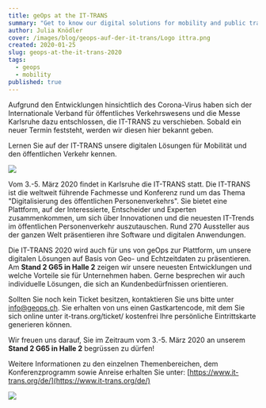 ```yaml
---
title: geOps at the IT-TRANS 
summary: "Get to know our digital solutions for mobility and public transport at IT-TRANS."
author: Julia Knödler
cover: /images/blog/geops-auf-der-it-trans/Logo ittra.png
created: 2020-01-25
slug: geops-at-the-it-trans-2020
tags:
  - geops
  - mobility
published: true
---
```

Aufgrund den Entwicklungen hinsichtlich des Corona-Virus haben sich der Internationale Verband für öffentliches Verkehrswesens und die Messe Karlsruhe dazu entschlossen, die IT-TRANS zu verschieben. Sobald ein neuer Termin feststeht, werden wir diesen hier bekannt geben. 

Lernen Sie auf der IT-TRANS unsere digitalen Lösungen für Mobilität und den öffentlichen Verkehr kennen.

![](/images/blog/geops-auf-der-it-trans/Social_media_Grafik_final%20%281%29.png)

Vom 3.-5. März 2020 findet in Karlsruhe die IT-TRANS statt. Die IT-TRANS ist die weltweit führende Fachmesse und Konferenz rund um das Thema "Digitalisierung des öffentlichen Personenverkehrs". Sie bietet eine Plattform, auf der Interessierte, Entscheider und Experten zusammenkommen, um sich über Innovationen und die neuesten IT-Trends im öffentlichen Personenverkehr auszutauschen. Rund 270 Aussteller aus der ganzen Welt präsentieren ihre Software und digitalen Anwendungen.

Die IT-TRANS 2020 wird auch für uns von geOps zur Plattform, um unsere digitalen Lösungen auf Basis von Geo- und Echtzeitdaten zu präsentieren. Am **Stand 2 G65 in Halle 2** zeigen wir unsere neuesten Entwicklungen und welche Vorteile sie für Unternehmen haben. Gerne besprechen wir auch individuelle Lösungen, die sich an Kundenbedürfnissen orientieren.

Sollten Sie noch kein Ticket besitzen, kontaktieren Sie uns bitte unter info@geops.ch. Sie erhalten von uns einen Gastkartencode, mit dem Sie sich online unter it-trans.org/ticket/ kostenfrei Ihre persönliche Eintrittskarte generieren können.

Wir freuen uns darauf, Sie im Zeitraum vom 3.-5. März 2020 an unserem **Stand 2 G65 in Halle 2** begrüssen zu dürfen!

Weitere Informationen zu den einzelnen Themenbereichen, dem Konferenzprogramm sowie Anreise erhalten Sie unter: [https://www.it-trans.org/de/](https://www.it-trans.org/de/)

![](/images/blog/geops-auf-der-it-trans/IT-TRANS_0.jpg)